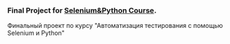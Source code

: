 <h3>Final Project for <a href="https://stepik.org/course/575/syllabus">Selenium&Python Course</a>.</h3>
<p>Финальный проект по курсу "Автоматизация тестирования с помощью Selenium и Python"</p>
